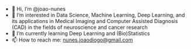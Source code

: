 - 👋 Hi, I’m @joao-nunes
- 👀 I’m interested in Data Science, Machine Learning, Deep Learning, and its applications in Medical Imaging and Computer Assisted Diagnosis (CAD) in the fields of 
neuroscience and cancer research
- 🌱 I’m currently learning Deep Learning and (Bio)Statistics
- 📫 How to reach me: nunes.joaodiogo@gmail.com

<!---
joao-nunes/joao-nunes is a ✨ special ✨ repository because its `README.md` (this file) appears on your GitHub profile.
You can click the Preview link to take a look at your changes.
--->
